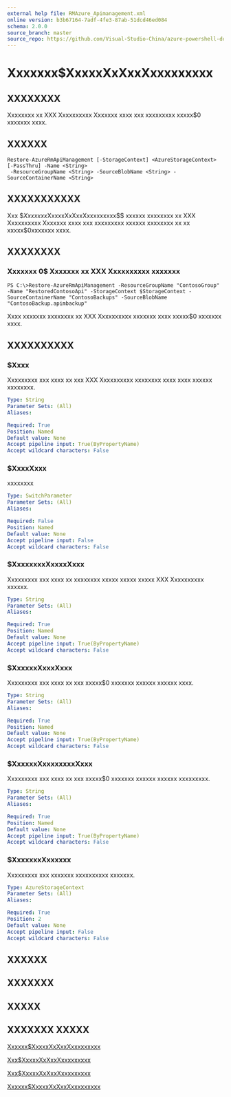 ```yaml
---
external help file: RMAzure_Apimanagement.xml
online version: b3b67164-7adf-4fe3-87ab-51dcd46ed084
schema: 2.0.0
source_branch: master
source_repo: https://github.com/Visual-Studio-China/azure-powershell-docs-int
---
```


# Xxxxxxx$XxxxxXxXxxXxxxxxxxxx
## XXXXXXXX
Xxxxxxxx xx XXX Xxxxxxxxxx Xxxxxxx xxxx xxx xxxxxxxxx xxxxx$0 xxxxxxx xxxx.

## XXXXXX

```
Restore-AzureRmApiManagement [-StorageContext] <AzureStorageContext> [-PassThru] -Name <String>
 -ResourceGroupName <String> -SourceBlobName <String> -SourceContainerName <String>
```

## XXXXXXXXXXX
Xxx $$Xxxxxxx$XxxxxXxXxxXxxxxxxxxx$$ xxxxxx xxxxxxxx xx XXX Xxxxxxxxxx Xxxxxxx xxxx xxx xxxxxxxxx xxxxxx xxxxxxxx xx xx xxxxx$0xxxxxxx xxxx.

## XXXXXXXX

### Xxxxxxx 0$ Xxxxxxx xx XXX Xxxxxxxxxx xxxxxxx
```
PS C:\>Restore-AzureRmApiManagement -ResourceGroupName "ContosoGroup" -Name "RestoredContosoApi" -StorageContext $StorageContext -SourceContainerName "ContosoBackups" -SourceBlobName "ContosoBackup.apimbackup"
```

Xxxx xxxxxxx xxxxxxxx xx XXX Xxxxxxxxxx xxxxxxx xxxx xxxxx$0 xxxxxxx xxxx.

## XXXXXXXXXX

### $Xxxx
Xxxxxxxxx xxx xxxx xx xxx XXX Xxxxxxxxxx xxxxxxxx xxxx xxxx xxxxxx xxxxxxxx.

```yaml
Type: String
Parameter Sets: (All)
Aliases: 

Required: True
Position: Named
Default value: None
Accept pipeline input: True(ByPropertyName)
Accept wildcard characters: False
```

### $XxxxXxxx
xxxxxxxx

```yaml
Type: SwitchParameter
Parameter Sets: (All)
Aliases: 

Required: False
Position: Named
Default value: None
Accept pipeline input: False
Accept wildcard characters: False
```

### $XxxxxxxxXxxxxXxxx
Xxxxxxxxx xxx xxxx xx xxxxxxxx xxxxx xxxxx xxxxx XXX Xxxxxxxxxx xxxxxx.

```yaml
Type: String
Parameter Sets: (All)
Aliases: 

Required: True
Position: Named
Default value: None
Accept pipeline input: True(ByPropertyName)
Accept wildcard characters: False
```

### $XxxxxxXxxxXxxx
Xxxxxxxxx xxx xxxx xx xxx xxxxx$0 xxxxxxx xxxxxx xxxxxx xxxx.

```yaml
Type: String
Parameter Sets: (All)
Aliases: 

Required: True
Position: Named
Default value: None
Accept pipeline input: True(ByPropertyName)
Accept wildcard characters: False
```

### $XxxxxxXxxxxxxxxXxxx
Xxxxxxxxx xxx xxxx xx xxx xxxxx$0 xxxxxxx xxxxxx xxxxxx xxxxxxxxx.

```yaml
Type: String
Parameter Sets: (All)
Aliases: 

Required: True
Position: Named
Default value: None
Accept pipeline input: True(ByPropertyName)
Accept wildcard characters: False
```

### $XxxxxxxXxxxxxx
Xxxxxxxxx xxx xxxxxxx xxxxxxxxxx xxxxxxx.

```yaml
Type: AzureStorageContext
Parameter Sets: (All)
Aliases: 

Required: True
Position: 2
Default value: None
Accept pipeline input: False
Accept wildcard characters: False
```

## XXXXXX

## XXXXXXX

## XXXXX

## XXXXXXX XXXXX

[Xxxxxx$XxxxxXxXxxXxxxxxxxxx](b3b67164-7adf-4fe3-87ab-51dcd46ed084)

[Xxx$XxxxxXxXxxXxxxxxxxxx](e067ded3-a2e3-4d53-8628-0ebbafa62721)

[Xxx$XxxxxXxXxxXxxxxxxxxx](6b5595ca-246e-4381-a37e-24dfae307109)

[Xxxxxx$XxxxxXxXxxXxxxxxxxxx](9a2c4617-9870-4d9c-92fa-2af03211d931)


